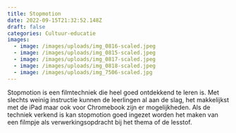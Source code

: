 ```yaml
---
title: Stopmotion
date: 2022-09-15T21:32:52.148Z
draft: false
categories: Cultuur-educatie
images:
  - image: /images/uploads/img_0816-scaled.jpeg
  - image: /images/uploads/img_0815-scaled.jpeg
  - image: /images/uploads/img_0817-scaled.jpeg
  - image: /images/uploads/img_0818-scaled.jpeg
  - image: /images/uploads/img_7506-scaled.jpg
---
```

Stopmotion is een filmtechniek die heel goed ontdekkend te leren is. Met slechts weinig instructie kunnen de leerlingen al aan de slag, het makkelijkst met de iPad maar ook voor Chromebook zijn er mogelijkheden. Als de techniek verkend is kan stopmotion goed ingezet worden het maken van een filmpje als verwerkingsopdracht bij het thema of de lesstof.